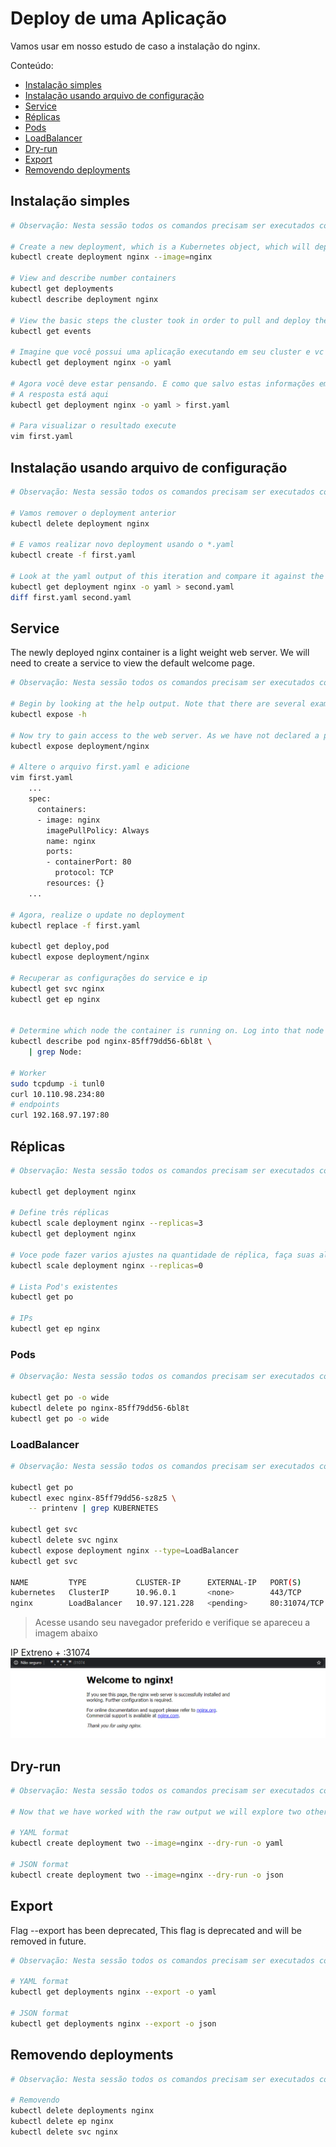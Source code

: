 # Deploy de uma Aplicação
Vamos usar em nosso estudo de caso a instalação do nginx.

Conteúdo:
* [Instalação simples](#instalação-simples)
* [Instalação usando arquivo de configuração](#instalação-usando-arquivo-de-configuração)
* [Service](#service)
* [Réplicas](#réplicas)
* [Pods](#pods)
* [LoadBalancer](#LoadBalancer)
* [Dry-run](#dry-run)
* [Export](#export)
* [Removendo deployments](#removendo-deployments)

## Instalação simples
~~~sh
# Observação: Nesta sessão todos os comandos precisam ser executados com usuário não root/su

# Create a new deployment, which is a Kubernetes object, which will deploy an application in a container. Verify it is running and the desired number of containers matches the available.
kubectl create deployment nginx --image=nginx

# View and describe number containers
kubectl get deployments
kubectl describe deployment nginx

# View the basic steps the cluster took in order to pull and deploy the new application. You should see several lines of output. The first column shows the age of each message. Over time older messages will be removed.
kubectl get events

# Imagine que você possui uma aplicação executando em seu cluster e vc que recuperar as configurações. Isso é fácil, basta utilizar o comando
kubectl get deployment nginx -o yaml

# Agora você deve estar pensando. E como que salvo estas informações em um arquivo?
# A resposta está aqui
kubectl get deployment nginx -o yaml > first.yaml

# Para visualizar o resultado execute
vim first.yaml
~~~

## Instalação usando arquivo de configuração
~~~sh
# Observação: Nesta sessão todos os comandos precisam ser executados com usuário não root/su

# Vamos remover o deployment anterior
kubectl delete deployment nginx

# E vamos realizar novo deployment usando o *.yaml
kubectl create -f first.yaml

# Look at the yaml output of this iteration and compare it against the first. The time stamp, resource version and uid we had deleted are in the new file. These are generated for each resource we create, so we need to delete them from yaml files to avoid conflicts or false information. The status should not be hard-coded either.
kubectl get deployment nginx -o yaml > second.yaml
diff first.yaml second.yaml
~~~

## Service
The newly deployed nginx container is a light weight web server. We will need to create a service to view the default welcome page.

~~~sh
# Observação: Nesta sessão todos os comandos precisam ser executados com usuário não root/su

# Begin by looking at the help output. Note that there are several examples given, about halfway through the output.
kubectl expose -h

# Now try to gain access to the web server. As we have not declared a port to use you will receive an error.
kubectl expose deployment/nginx

# Altere o arquivo first.yaml e adicione
vim first.yaml
    ...
    spec:
      containers:
      - image: nginx
        imagePullPolicy: Always
        name: nginx
        ports:
        - containerPort: 80
          protocol: TCP
        resources: {}
    ...

# Agora, realize o update no deployment
kubectl replace -f first.yaml

kubectl get deploy,pod
kubectl expose deployment/nginx

# Recuperar as configurações do service e ip
kubectl get svc nginx
kubectl get ep nginx


# Determine which node the container is running on. Log into that node and use tcpdump to view traffic on the tunl0, as in tunnel zero, interface. The second node in this example. You may also see traffic on an interface which starts with cali and some string. Leave that command running while you run curl in the following step. You should see several messages go back and forth, including a HTTP HTTP/1.1 200 OK: and a ack response to the same sequence.
kubectl describe pod nginx-85ff79dd56-6bl8t \
    | grep Node:

# Worker
sudo tcpdump -i tunl0
curl 10.110.98.234:80
# endpoints
curl 192.168.97.197:80
~~~

## Réplicas
~~~sh
# Observação: Nesta sessão todos os comandos precisam ser executados com usuário não root/su

kubectl get deployment nginx

# Define três réplicas
kubectl scale deployment nginx --replicas=3
kubectl get deployment nginx

# Voce pode fazer varios ajustes na quantidade de réplica, faça suas alterações e verifique o resultado
kubectl scale deployment nginx --replicas=0

# Lista Pod's existentes
kubectl get po

# IPs
kubectl get ep nginx
~~~

### Pods
~~~sh
# Observação: Nesta sessão todos os comandos precisam ser executados com usuário não root/su

kubectl get po -o wide
kubectl delete po nginx-85ff79dd56-6bl8t
kubectl get po -o wide
~~~

### LoadBalancer
~~~sh
# Observação: Nesta sessão todos os comandos precisam ser executados com usuário não root/su

kubectl get po
kubectl exec nginx-85ff79dd56-sz8z5 \
    -- printenv | grep KUBERNETES

kubectl get svc
kubectl delete svc nginx
kubectl expose deployment nginx --type=LoadBalancer
kubectl get svc

NAME         TYPE           CLUSTER-IP      EXTERNAL-IP   PORT(S)        AGE
kubernetes   ClusterIP      10.96.0.1       <none>        443/TCP        20h
nginx        LoadBalancer   10.97.121.228   <pending>     80:31074/TCP   2s
~~~

> Acesse usando seu navegador preferido e verifique se apareceu a imagem abaixo

IP Extreno + :31074
![](./images/nginx.png)


## Dry-run
~~~sh
# Observação: Nesta sessão todos os comandos precisam ser executados com usuário não root/su

# Now that we have worked with the raw output we will explore two other ways of generating useful YAML or JSON. Use the --dry-run option and verify no object was created. Only the prior nginx deployment should be found. The output lacks the unique information we removed before, but does have different output such as the apiVersion.

# YAML format
kubectl create deployment two --image=nginx --dry-run -o yaml

# JSON format
kubectl create deployment two --image=nginx --dry-run -o json
~~~

## Export
Flag --export has been deprecated, This flag is deprecated and will be removed in future.

~~~sh
# Observação: Nesta sessão todos os comandos precisam ser executados com usuário não root/su

# YAML format
kubectl get deployments nginx --export -o yaml

# JSON format
kubectl get deployments nginx --export -o json
~~~

## Removendo deployments
~~~sh
# Observação: Nesta sessão todos os comandos precisam ser executados com usuário não root/su

# Removendo
kubectl delete deployments nginx
kubectl delete ep nginx
kubectl delete svc nginx
~~~